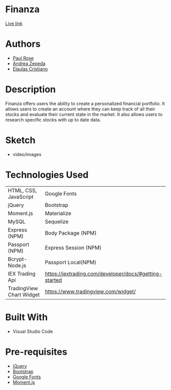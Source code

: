 # Finanza
[Live link](https://guarded-escarpment-35979.herokuapp.com/)
# Authors 
- [Paul Rose](https://github.com/prose34)
- [Andrea Zepeda](https://github.com/AXZ003) 
- [Elaulas Cristiano ](https://github.com/elaulas)

# Description
Finanza offers users the ability to create a personalized financial portfolio. It allows users to create an account where they can keep track of all their stocks and evaluate their current state in the market. It also allows users to research specific stocks with up to date data. 
# Sketch
- video/images

# Technologies Used

| |  |
| ------| -----------|
| HTML, CSS, JavaScript| Google Fonts |
| jQuery| Bootstrap |
| Moment.js| Materialize |
| MySQL| Sequelize |
| Express (NPM)| Body Package (NPM) |
| Passport (NPM)| Express Session (NPM) |
| Bcrypt-Node.js| Passport  Local(NPM) |
| IEX Trading Api | https://iextrading.com/developer/docs/#getting-started |
| TradingView Chart Widget | https://www.tradingview.com/widget/ |


# Built With
- Visual Studio Code

# Pre-requisites


- [jQuery](http://code.jquery.com/)
- [Bootstrap](https://getbootstrap.com/docs/3.3/)
- [Google Fonts](https://fonts.google.com/)
- [Moment.js](https://momentjs.com/)
